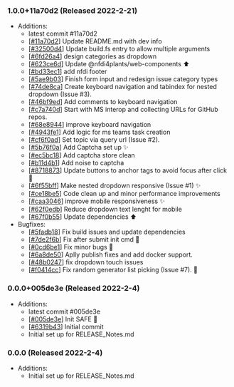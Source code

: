 ### 1.0.0+11a70d2 (Released 2022-2-21)
* Additions:
    * latest commit #11a70d2
    * [[#11a70d2](https://github.com/Freymaurer/nfdi-helpdesk/commit/11a70d245d15c3ace5a53e3050a46ba36a2383bd)] Update README.md with dev info
    * [[#32500d4](https://github.com/Freymaurer/nfdi-helpdesk/commit/32500d4ab00a1c1fa5bd01b1c001ff272e9b13a2)] Update build.fs entry to allow multiple arguments
    * [[#6fd26a4](https://github.com/Freymaurer/nfdi-helpdesk/commit/6fd26a47f409046bbe2554ceea5321c57b9accf8)] design categories as dropdown
    * [[#623ce6d](https://github.com/Freymaurer/nfdi-helpdesk/commit/623ce6d56da8f974c6c9ca713aa31c8646f5d040)] Update @nfdi4plants/web-components :arrow_up:
    * [[#bd33ec1](https://github.com/Freymaurer/nfdi-helpdesk/commit/bd33ec18af477b65cb63fbd23528ca307ef114ba)] add nfdi footer
    * [[#5ae9b03](https://github.com/Freymaurer/nfdi-helpdesk/commit/5ae9b03388632773351aec21fe0e8b70022daa11)] Finish form input and redesign issue category types
    * [[#74de8ca](https://github.com/Freymaurer/nfdi-helpdesk/commit/74de8ca4b1b10aa75c961e2e58833b5eb0e2f30f)] Create keyboard navigation and tabindex for nested dropdown (Issue #3).
    * [[#46bf9ed](https://github.com/Freymaurer/nfdi-helpdesk/commit/46bf9ed7d8eb7dfacdef98284157b12896e45f7a)] Add comments to keyboard navigation
    * [[#c7a740d](https://github.com/Freymaurer/nfdi-helpdesk/commit/c7a740dfe7e46a70bb779f89a1e9a72ee421d5c4)] Start with MS interop and collecting URLs for GitHub repos.
    * [[#68e8944](https://github.com/Freymaurer/nfdi-helpdesk/commit/68e8944b4ca289102ded2bdf5ae96c656c4741c8)] improve keyboard navigation
    * [[#4943fe1](https://github.com/Freymaurer/nfdi-helpdesk/commit/4943fe1dbee60f480bbe76b8c0f78cfc5cb79387)] Add logic for ms teams task creation
    * [[#cf6f0ad](https://github.com/Freymaurer/nfdi-helpdesk/commit/cf6f0ad31f924fb07d38f735b67e3af32fb5c59c)] Set topic via query url (Issue #2).
    * [[#5b76f0a](https://github.com/Freymaurer/nfdi-helpdesk/commit/5b76f0a9639d6fea7a1ad5f39bd5b080ba67b4c7)] Add Captcha set up :sparkles:
    * [[#ec5bc18](https://github.com/Freymaurer/nfdi-helpdesk/commit/ec5bc18d57dfca0e658f842b193847db2af44ce3)] Add captcha store clean
    * [[#b11d4b1](https://github.com/Freymaurer/nfdi-helpdesk/commit/b11d4b1dc6c5b6e3dd05a74dca42d4dcbd82052e)] Add noise to captcha
    * [[#8718873](https://github.com/Freymaurer/nfdi-helpdesk/commit/87188739766239f866cbb712c282d41f6fea0061)] Update buttons to anchor tags to avoid focus after click :lipstick:
    * [[#6f55bff](https://github.com/Freymaurer/nfdi-helpdesk/commit/6f55bff54861cfa50ef2ec1d766c0599f18f113d)] Make nested dropdown responsive (Issue  #1) :sparkles:
    * [[#ce18be5](https://github.com/Freymaurer/nfdi-helpdesk/commit/ce18be5c7ac51b4b08f9ebbea658175167f662bf)] Code clean up and minor performance improvements
    * [[#caa3046](https://github.com/Freymaurer/nfdi-helpdesk/commit/caa304634df816c0bee7541384ba2fe3d968b783)] improve mobile responsiveness :sparkles:
    * [[#62f0edb](https://github.com/Freymaurer/nfdi-helpdesk/commit/62f0edb1a0907e192b862955b2533e0ac8bbe566)] Reduce dropdown text lenght for mobile
    * [[#67f0b55](https://github.com/Freymaurer/nfdi-helpdesk/commit/67f0b55fa467b920ed3ba4ab0e15112f77a5b03c)] Update dependencies :arrow_up:
* Bugfixes:
    * [[#5fadb18](https://github.com/Freymaurer/nfdi-helpdesk/commit/5fadb18bc2737466ca41613dfd1ed2f370756afe)] Fix build issues and update dependencies
    * [[#7de2f6b](https://github.com/Freymaurer/nfdi-helpdesk/commit/7de2f6b17149f83fda5829b53a390307460617ff)] Fix after submit init cmd :bug:
    * [[#0cd6be1](https://github.com/Freymaurer/nfdi-helpdesk/commit/0cd6be1d26d11ce3a4a0b822ffa93917a134ba15)] Fix minor bugs :bug:
    * [[#6a8de50](https://github.com/Freymaurer/nfdi-helpdesk/commit/6a8de50adac66efa9b1634b3277004cd637734e9)] Aplly publish fixes and add docker support.
    * [[#48b0247](https://github.com/Freymaurer/nfdi-helpdesk/commit/48b0247c019b9ea0003d0a41000f53469354ecbc)] fix dropdown touch issues
    * [[#f0414cc](https://github.com/Freymaurer/nfdi-helpdesk/commit/f0414cce8dc8572efd0ac7d4ea99004d79909313)] Fix random generator list picking (Issue #7). :bug:

### 0.0.0+005de3e (Released 2022-2-4)
* Additions:
    * latest commit #005de3e
    * [[#005de3e](https://github.com/Freymaurer/nfdi-helpdesk/commit/005de3eef9f01e94a37eb32b40441dc365568059)] Init SAFE :tada:
    * [[#6319b43](https://github.com/Freymaurer/nfdi-helpdesk/commit/6319b4397eb247e37beccfa77e44ca5fb7e9b8ad)] Initial commit
    * Initial set up for RELEASE_Notes.md

### 0.0.0 (Released 2022-2-4)
* Additions:
    * Initial set up for RELEASE_Notes.md

